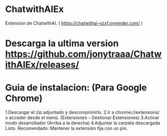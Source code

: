 # ChatwithAIEx
Extensión de ChatwithAI. ( https://chatwithai-vzxf.onrender.com/ )

# Descarga la ultima version https://github.com/jonytraaa/ChatwithAIEx/releases/
# Guia de instalacion: (Para Google Chrome)

1.Descargar el zip adjuntado y descomprimirlo.
2.Ir a chrome://extensions/ o acceder desde el menú. (Extensiones - Gestionar Extensiones)
3.Activar modo desarrollador (Arriba a la derecha)
4.Adjuntar la carpeta descargada
Listo.
Recomendado: Mantener la extensión fija con un pin.
